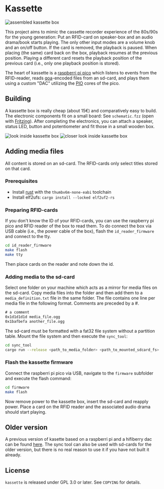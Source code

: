 # Kassette

![assembled kassette box](https://github.com/user-attachments/assets/ba009711-90cc-459f-99a2-4345d535614e)

This project aims to mimic the cassette recorder experience of the 80s/90s for the young generation:
Put an RFID-card on speaker-box and an audio drama/book starts playing.
The only other input modes are a volume knob and an on/off button.
If the card is removed, the playback is paused.
When placing (the same) card back on the box, playback resumes at the previous position.
Playing a different card resets the playback position of the previous card (i.e., only one playback position is stored).

The heart of kassette is a [raspberri pi pico](https://www.raspberrypi.com/documentation/microcontrollers/pico-series.html#pico-1-family) which listens to events from the RFID-reader, reads [qoa](https://qoaformat.org/)-encoded files from an sd-card, and plays them using a custom "DAC" utilizing the [PIO](https://www.raspberrypi.com/news/what-is-pio/) cores of the pico.

## Building

A kassette box is really cheap (about 15€) and comparatively easy to build.
The electronic components fit on a small board:
See `schematic.fzz` (open with [Fritzing](https://fritzing.org/)).
After completing the electronics, you can attach a speaker, status LED, button and potentiometer and fit those in a small wooden box.

![look inside kassette box](https://github.com/user-attachments/assets/cfecb9fc-51ab-4f26-8d83-08304370bb3c)
![closer look inside kassette box](https://github.com/user-attachments/assets/f7f63b26-8c18-43b0-bbbb-699c5b500501)

## Adding media files

All content is stored on an sd-card.
The RFID-cards only select titles stored on that card.

### Prerequisites

- Install [rust](https://www.rust-lang.org/tools/install) with the `thumbv6m-none-eabi` toolchain
- Install elf2ufs: `cargo install --locked elf2uf2-rs`

### Preparing RFID-cards
If you don't know the ID of your RFID-cards, you can use the raspberry pi pico and RFID reader of the box to read them.
To do connect the box via USB cable (i.e., the power cable of the box), flash the `id_reader_firmware` and connect to the tty.

```sh
cd id_reader_firmware
make flash
make tty
```

Then place cards on the reader and note down the id.

### Adding media to the sd-card

Select one folder on your machine which acts as a mirror for media files on the sd-card.
Copy media files into the folder and then add them to a `media_definition.txt` file in the same folder.
The file contains one line per media file in the following format.
Comments are preceded by a \#.

```txt
# a comment
0x1d1d1d1d media_file.ogg
0x1bafbefa another_file.ogg
```

The sd-card must be formatted with a fat32 file system without a partition table.
Mount the file system and then execute the `sync_tool`:

```sh
cd sync_tool
cargo run --release <path_to_media_folder> <path_to_mounted_sdcard_fs>
```

### Flash the kassette firmware

Connect the raspberri pi pico via USB, navigate to the `firmware` subfolder and execute the flash command:
```sh
cd firmware
make flash
```

Now remove power to the kassette box, insert the sd-card and reapply power.
Place a card on the RFID reader and the associated audio drama should start playing.

## Older version

A previous version of kasette based on a raspberri pi and a hifiberry dac can be found [here](https://github.com/ftilde/kassette).
The sync tool can also be used with sd-cards for the older version, but there is no real reason to use it if you have not built it already.

## License

`kassette` is released under GPL 3.0 or later. See `COPYING` for details.
